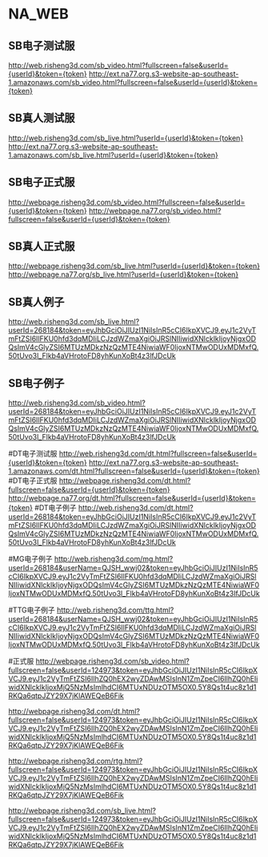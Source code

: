 # NA_WEB

## SB电子测试服
http://web.risheng3d.com/sb_video.html?fullscreen=false&userId={userId}&token={token}
http://ext.na77.org.s3-website-ap-southeast-1.amazonaws.com/sb_video.html?fullscreen=false&userId={userId}&token={token}
## SB真人测试服
http://web.risheng3d.com/sb_live.html?userId={userId}&token={token}
http://ext.na77.org.s3-website-ap-southeast-1.amazonaws.com/sb_live.html?userId={userId}&token={token}

## SB电子正式服
http://webpage.risheng3d.com/sb_video.html?fullscreen=false&userId={userId}&token={token}
http://webpage.na77.org/sb_video.html?fullscreen=false&userId={userId}&token={token}
## SB真人正式服
http://webpage.risheng3d.com/sb_live.html?userId={userId}&token={token}
http://webpage.na77.org/sb_live.html?userId={userId}&token={token}

## SB真人例子
http://web.risheng3d.com/sb_live.html?userId=268184&token=eyJhbGciOiJIUzI1NiIsInR5cCI6IkpXVCJ9.eyJ1c2VyTmFtZSI6IlFKU0hfd3dqMDIiLCJzdWZmaXgiOiJRSlNIIiwidXNlcklkIjoyNjgxODQsImV4cGlyZSI6MTUzMDkzNzQzMTE4NiwiaWF0IjoxNTMwODUxMDMxfQ.50tUvo3l_Flkb4aVHrotoFD8yhKunXoBt4z3lfJDcUk
## SB电子例子
http://web.risheng3d.com/sb_video.html?userId=268184&token=eyJhbGciOiJIUzI1NiIsInR5cCI6IkpXVCJ9.eyJ1c2VyTmFtZSI6IlFKU0hfd3dqMDIiLCJzdWZmaXgiOiJRSlNIIiwidXNlcklkIjoyNjgxODQsImV4cGlyZSI6MTUzMDkzNzQzMTE4NiwiaWF0IjoxNTMwODUxMDMxfQ.50tUvo3l_Flkb4aVHrotoFD8yhKunXoBt4z3lfJDcUk

#DT电子测试服
http://web.risheng3d.com/dt.html?fullscreen=false&userId={userId}&token={token}
http://ext.na77.org.s3-website-ap-southeast-1.amazonaws.com/dt.html?fullscreen=false&userId={userId}&token={token}
#DT电子正式服
http://webpage.risheng3d.com/dt.html?fullscreen=false&userId={userId}&token={token}
http://webpage.na77.org/dt.html?fullscreen=false&userId={userId}&token={token}
#DT电子例子
http://web.risheng3d.com/dt.html?userId=268184&token=eyJhbGciOiJIUzI1NiIsInR5cCI6IkpXVCJ9.eyJ1c2VyTmFtZSI6IlFKU0hfd3dqMDIiLCJzdWZmaXgiOiJRSlNIIiwidXNlcklkIjoyNjgxODQsImV4cGlyZSI6MTUzMDkzNzQzMTE4NiwiaWF0IjoxNTMwODUxMDMxfQ.50tUvo3l_Flkb4aVHrotoFD8yhKunXoBt4z3lfJDcUk

#MG电子例子
http://web.risheng3d.com/mg.html?userId=268184&userName=QJSH_wwj02&token=eyJhbGciOiJIUzI1NiIsInR5cCI6IkpXVCJ9.eyJ1c2VyTmFtZSI6IlFKU0hfd3dqMDIiLCJzdWZmaXgiOiJRSlNIIiwidXNlcklkIjoyNjgxODQsImV4cGlyZSI6MTUzMDkzNzQzMTE4NiwiaWF0IjoxNTMwODUxMDMxfQ.50tUvo3l_Flkb4aVHrotoFD8yhKunXoBt4z3lfJDcUk

#TTG电子例子
http://web.risheng3d.com/ttg.html?userId=268184&userName=QJSH_wwj02&token=eyJhbGciOiJIUzI1NiIsInR5cCI6IkpXVCJ9.eyJ1c2VyTmFtZSI6IlFKU0hfd3dqMDIiLCJzdWZmaXgiOiJRSlNIIiwidXNlcklkIjoyNjgxODQsImV4cGlyZSI6MTUzMDkzNzQzMTE4NiwiaWF0IjoxNTMwODUxMDMxfQ.50tUvo3l_Flkb4aVHrotoFD8yhKunXoBt4z3lfJDcUk

#正式服
http://webpage.risheng3d.com/sb_video.html?fullscreen=false&userId=124973&token=eyJhbGciOiJIUzI1NiIsInR5cCI6IkpXVCJ9.eyJ1c2VyTmFtZSI6IlhZQ0hEX2wyZDAwMSIsInN1ZmZpeCI6IlhZQ0hEIiwidXNlcklkIjoxMjQ5NzMsImlhdCI6MTUxNDUzOTM5OX0.5Y8Qs1t4uc8z1d1RKQa6qtpJZY29X7jKlAWEQeB6Fik

http://webpage.risheng3d.com/dt.html?fullscreen=false&userId=124973&token=eyJhbGciOiJIUzI1NiIsInR5cCI6IkpXVCJ9.eyJ1c2VyTmFtZSI6IlhZQ0hEX2wyZDAwMSIsInN1ZmZpeCI6IlhZQ0hEIiwidXNlcklkIjoxMjQ5NzMsImlhdCI6MTUxNDUzOTM5OX0.5Y8Qs1t4uc8z1d1RKQa6qtpJZY29X7jKlAWEQeB6Fik

http://webpage.risheng3d.com/rtg.html?fullscreen=false&userId=124973&token=eyJhbGciOiJIUzI1NiIsInR5cCI6IkpXVCJ9.eyJ1c2VyTmFtZSI6IlhZQ0hEX2wyZDAwMSIsInN1ZmZpeCI6IlhZQ0hEIiwidXNlcklkIjoxMjQ5NzMsImlhdCI6MTUxNDUzOTM5OX0.5Y8Qs1t4uc8z1d1RKQa6qtpJZY29X7jKlAWEQeB6Fik

http://webpage.risheng3d.com/sb_live.html?fullscreen=false&userId=124973&token=eyJhbGciOiJIUzI1NiIsInR5cCI6IkpXVCJ9.eyJ1c2VyTmFtZSI6IlhZQ0hEX2wyZDAwMSIsInN1ZmZpeCI6IlhZQ0hEIiwidXNlcklkIjoxMjQ5NzMsImlhdCI6MTUxNDUzOTM5OX0.5Y8Qs1t4uc8z1d1RKQa6qtpJZY29X7jKlAWEQeB6Fik

